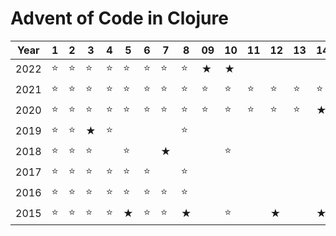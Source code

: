 # Advent of Code in Clojure

| Year | 1 | 2 | 3 | 4 | 5 | 6 | 7 | 8 | 09 | 10 | 11 | 12 | 13 | 14 | 15 | 16 | 17 | 18 | 19 | 20 | 21 | 22 | 23 | 24 | 25 |
|------|---|---|---|---|---|---|---|---|----|----|----|----|----|----|----|----|----|----|----|----|----|----|----|----|----|
| 2022 |⭐|⭐|⭐|⭐|⭐|⭐|⭐|⭐|★|★|||||||||||||||||
| 2021 |⭐|⭐|⭐|⭐|⭐|⭐|⭐|⭐|⭐|⭐|⭐|⭐|⭐|⭐|||||||||||||
| 2020 |⭐|⭐|⭐|⭐|⭐|⭐|⭐|⭐|⭐|⭐|⭐|⭐|⭐|★|⭐|⭐||⭐|||⭐|★||||
| 2019 |⭐|⭐|★|⭐||||⭐||||||||||||||||||
| 2018 |⭐|⭐|⭐||⭐||★|||⭐||||||||||||||||
| 2017 |⭐|⭐|⭐|⭐|⭐|⭐||⭐||||||||||||||||||
| 2016 |⭐|⭐|⭐|⭐|⭐|⭐|⭐|⭐||||||||||||||||||
| 2015 |⭐|⭐|⭐|⭐|★|⭐|⭐|★||⭐||★||★||||||||||||
